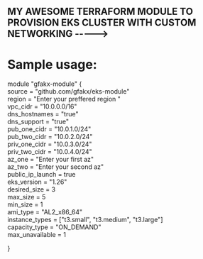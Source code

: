 

## MY AWESOME TERRAFORM MODULE TO PROVISION EKS CLUSTER WITH CUSTOM NETWORKING  ----->

# Sample usage:


module "gfakx-module" {  
  source = "github.com/gfakx/eks-module"  
  region        = "Enter your preffered region "  
  vpc_cidr      = "10.0.0.0/16"  
  dns_hostnames = "true"  
  dns_support   = "true"  
  pub_one_cidr  = "10.0.1.0/24"  
  pub_two_cidr  = "10.0.2.0/24"  
  priv_one_cidr = "10.0.3.0/24"  
  priv_two_cidr = "10.0.4.0/24"  
  az_one = "Enter your first  az"   
  az_two = "Enter your second az"  
  public_ip_launch = true  
  eks_version  = "1.26"  
  desired_size = 3  
  max_size     = 5  
  min_size     = 1  
  ami_type       = "AL2_x86_64"   
  instance_types = ["t3.small", "t3.medium", "t3.large"]  
  capacity_type  = "ON_DEMAND"  
  max_unavailable = 1  
  
}
